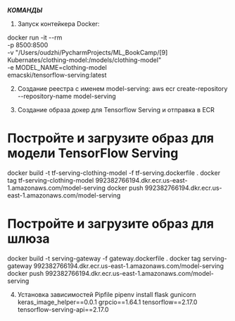 ***КОМАНДЫ***

1) Запуск контейкера Docker:

docker run -it --rm \
    -p 8500:8500 \
    -v "/Users/oudzhi/PycharmProjects/ML_BookCamp/[9] Kubernates/clothing-model:/models/clothing-model" \
    -e MODEL_NAME=clothing-model \
    emacski/tensorflow-serving:latest

2) Создание реестра с именем model-serving:
aws ecr create-repository --repository-name model-serving

3) Создание образа докер для Tensorflow Serving  и отправка в ECR

 # Постройте и загрузите образ для модели TensorFlow Serving
docker build -t tf-serving-clothing-model -f tf-serving.dockerfile .
docker tag tf-serving-clothing-model 992382766194.dkr.ecr.us-east-1.amazonaws.com/model-serving
docker push 992382766194.dkr.ecr.us-east-1.amazonaws.com/model-serving

# Постройте и загрузите образ для шлюза
docker build -t serving-gateway -f gateway.dockerfile .
docker tag serving-gateway 992382766194.dkr.ecr.us-east-1.amazonaws.com/model-serving
docker push 992382766194.dkr.ecr.us-east-1.amazonaws.com/model-serving


4) Установка зависимостей Pipfile
pipenv install flask gunicorn keras_image_helper==0.0.1 grpcio==1.64.1 tensorflow==2.17.0 tensorflow-serving-api==2.17.0

